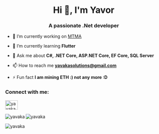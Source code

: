 <h1 align="center">Hi 👋, I'm Yavor</h1>
<h3 align="center">A passionate .Net developer</h3>

- 🔭 I’m currently working on [MTMA](https://github.com/yavaka/MockTests)

- 🌱 I’m currently learning **Flutter**

- 💬 Ask me about **C#, .NET Core, ASP.NET Core, EF Core, SQL Server**

- 📫 How to reach me **yavakasolutions@gmail.com**

- ⚡ Fun fact **I am mining ETH :) not any more :D**

<h3 align="left">Connect with me:</h3>
<p align="left">
<a href="https://linkedin.com/in/yavaka" target="blank"><img align="center" src="https://raw.githubusercontent.com/rahuldkjain/github-profile-readme-generator/master/src/images/icons/Social/linked-in-alt.svg" alt="yavaka" height="30" width="40" /></a>
</p>

<p><img align="left" src="https://github-readme-stats.vercel.app/api/top-langs?username=yavaka&show_icons=true&locale=en&layout=compact" alt="yavaka" /></p>

<p><img align="center" src="https://github-readme-streak-stats.herokuapp.com/?user=yavaka&" alt="yavaka" /></p>

<p align="left"> <img src="https://komarev.com/ghpvc/?username=yavaka&label=Profile%20views&color=0e75b6&style=flat" alt="yavaka" /> </p>
